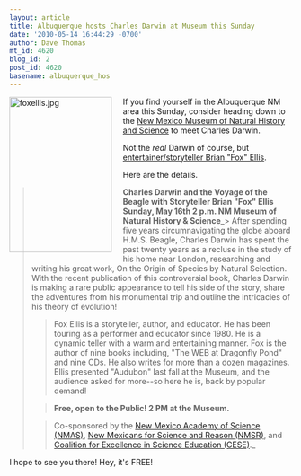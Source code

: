 ```yaml
---
layout: article
title: Albuquerque hosts Charles Darwin at Museum this Sunday
date: '2010-05-14 16:44:29 -0700'
author: Dave Thomas
mt_id: 4620
blog_id: 2
post_id: 4620
basename: albuquerque_hos
---
```

<img src="/PT/uploads/2010/foxellis.jpg" alt="foxellis.jpg" width="182" height="277" style="float: left; margin: 0 20px 20px 0;" class="mt-image-left" />

If you find yourself in the Albuquerque NM area this Sunday, consider heading down to the [New Mexico Museum of Natural History and Science](http://www.nmnaturalhistory.org/calendar.html#0516) to meet Charles Darwin.

Not the _real_ Darwin of course, but [entertainer/storyteller Brian "Fox" Ellis](http://www.foxtalesint.com/). 

Here are the details.


> **Charles Darwin and the Voyage of the Beagle
> with Storyteller Brian "Fox" Ellis
> Sunday, May 16th 2 p.m.
> NM Museum of Natural History & Science**_> After spending five years circumnavigating the globe aboard H.M.S. Beagle, Charles Darwin has spent the past twenty years as a recluse in the study of his home near London, researching and writing his great work, On the Origin of Species by Natural Selection. With the recent publication of this controversial book, Charles Darwin is making a rare public appearance to tell his side of the story, share the adventures from his monumental trip and outline the intricacies of his theory of evolution!
> > 
> > Fox Ellis is a storyteller, author, and educator. He has been touring as a performer and educator since 1980. He is a dynamic teller with a warm and entertaining manner. Fox is the author of nine books including, "The WEB at Dragonfly Pond" and nine CDs. He also writes for more than a dozen magazines. Ellis presented "Audubon" last fall at the Museum, and the audience asked for more--so here he is, back by popular demand!
> 
> 
> > **Free, open to the Public! 2 PM at the Museum.**
> 
> 
> > Co-sponsored by the [ New Mexico Academy of Science (NMAS)](http://www.nmas.org), [New Mexicans for Science and Reason (NMSR)](http://www.nmsr.org/), and [Coalition for Excellence in Science Education (CESE)](http://www.cesame-nm.org/)._

I hope to see you there!  Hey, it's FREE!
